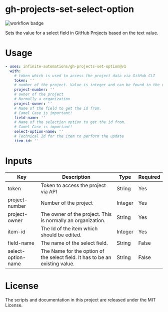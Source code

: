 # gh-projects-set-select-option

![workflow badge](https://github.com/infinite-automations/gh-projects-set-select-option/actions/workflows/test.yml/badge.svg)

Sets the value for a select field in GitHub Projects based on the text value.

# Usage

```yaml
- uses: infinite-automations/gh-projects-set-option@v1
  with:
    # token which is used to access the project data via GitHub CLI
    token: ''
    # number of the project. Value is integer and can be found in the url of the project view. Example url: https://github.com/orgs/infinite-automations/projects/1/settings
    project-number: ''
    # owner of the project
    # Normally a organization
    project-owner: ''
    # Name of the field to get the id from.
    # Camel Case is important!
    field-name: ''
    # Name of the selection option to get the id from.
    # Camel Case is important!
    select-option-name: ''
    # Technical Id for the item to perform the update
    item-id: ''
```

# Inputs

| Key | Description | Type | Required |
| --- | ----------- | ---- | -------- |
| token | Token to access the project via API | String | Yes |
| project-number | Number of the project | Integer | Yes |
| project-owner | The owner of the project. This is normally an organization. | String | Yes |
| item-id | The Id of the item which should be edited. | Integer | Yes |
| field-name | The name of the select field. | String | False |
| select-option-name | The Name for the option of the select field. It has to be an existing value. | String | False |

# License

The scripts and documentation in this project are released under the MIT License.
